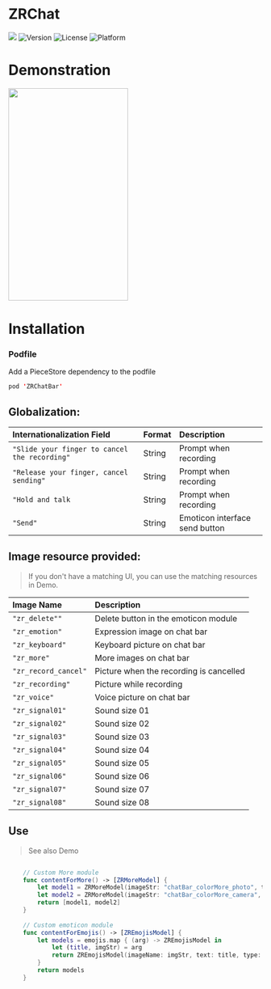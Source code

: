# ZRChat

![](http://img.shields.io/badge/Swift-4-orange.svg)
![Version](https://img.shields.io/cocoapods/v/ZRChatBar.svg?style=flat)	
![License](https://img.shields.io/cocoapods/l/ZRChatBar.svg?style=flat)	
![Platform](https://img.shields.io/cocoapods/p/ZRChatBar.svg?style=flat)

# Demonstration
<img src="https://github.com/mohsinalimat/ZRChat/blob/master/Jietu20180124-104214.gif" width="237" height="420">


# Installation

### Podfile

Add a PieceStore dependency to the podfile
```swift
pod 'ZRChatBar'
```

## Globalization:

| Internationalization Field      |     Format|   Description |
| :------- 	| :------ | :------|
| `"Slide your finger to cancel the recording"` |  String 	|  Prompt when recording |
| `"Release your finger, cancel sending"` |  String 	|  Prompt when recording |
| `"Hold and talk` |  String 	|  Prompt when recording |
| `"Send"` |  String 	|  Emoticon interface send button |

## Image resource provided:

> If you don't have a matching UI, you can use the matching resources in Demo.

| Image Name      |   Description |
| :------- 	| :------|
| `"zr_delete""` |  Delete button in the emoticon module |
| `"zr_emotion"` |   Expression image on chat bar |
| `"zr_keyboard"` | Keyboard picture on chat bar |
| `"zr_more"` |  More images on chat bar |
| `"zr_record_cancel"` |  Picture when the recording is cancelled |
| `"zr_recording"` |  Picture while recording |
| `"zr_voice"` |  Voice picture on chat bar |
| `"zr_signal01"` |  Sound size 01 |
| `"zr_signal02"` |  Sound size 02 |
| `"zr_signal03"` |  Sound size 03 |
| `"zr_signal04"` |  Sound size 04 |
| `"zr_signal05"` |  Sound size 05 |
| `"zr_signal06"` |  Sound size 06 |
| `"zr_signal07"` |  Sound size 07 |
| `"zr_signal08"` |  Sound size 08 |


## Use

> See also Demo

```swift

	// Custom More module
    func contentForMore() -> [ZRMoreModel] {
        let model1 = ZRMoreModel(imageStr: "chatBar_colorMore_photo", title: "Photo")
        let model2 = ZRMoreModel(imageStr: "chatBar_colorMore_camera", title: "Shooting")
        return [model1, model2]
    }
    
    // Custom emoticon module
    func contentForEmojis() -> [ZREmojisModel] {
        let models = emojis.map { (arg) -> ZREmojisModel in
            let (title, imgStr) = arg
            return ZREmojisModel(imageName: imgStr, text: title, type: .normal)
        }
        return models
    }
```


